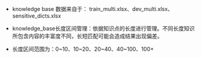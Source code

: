 * knowledge base 数据来自于： train_multi.xlsx、dev_multi.xlsx、sensitive_dicts.xlsx

* knowledge_base长度区间管理：依据知识点的长度进行管理。不同长度知识所包含内容的丰富度不同，长短匹配可能会造成结果出现偏差。

* 长度区间范围为：0~10、10~20、20~40、40~100、100+